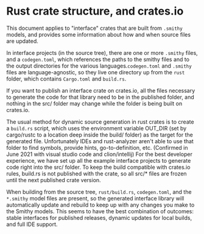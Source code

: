 # Rust crate structure, and crates.io

This document applies to "interface" crates that are built from `.smithy` models, and provides some information about how and when source files are updated.

In interface projects (in the source tree), there are one or more `.smithy` files, and a `codegen.toml`, which references the paths to the smithy files and to the output directories for the various languages.`codegen.toml` and `.smithy` files are language-agnostic, so they live one directory up from the `rust` folder, which contains `Cargo.toml` and `build.rs`.

If you want to publish an interface crate on crates.io, all the files necessary to generate the code for that library need to be in the published folder, and nothing in the src/ folder may change while the folder is being built on crates.io.

The usual method for dynamic source generation in rust crates is to create a `build.rs` script, which uses the environment variable OUT_DIR (set by cargo/rustc to a location deep inside the build/ folder) as the target for the generated file. Unfortunately IDEs and rust-analyzer aren't able to use that folder to find symbols, provide hints, go-to-definition, etc. (Confirmed in June 2021 with visual studio code and clion/intellij) For the best developer experience, we have set up all the example interface projects to generate code right into the src/ folder. To keep the build compatible with crates.io rules, build.rs is not published with the crate, so all src/* files are frozen until the next published crate version.

When building from the source tree, `rust/build.rs`, `codegen.toml`, and the `*.smithy` model files are present, so the generated interface library will automatically update and rebuild to keep up with any changes you make to the Smithy models. This seems to have the best combination of outcomes: stable interfaces for published releases, dynamic updates for local builds, and full IDE support.
